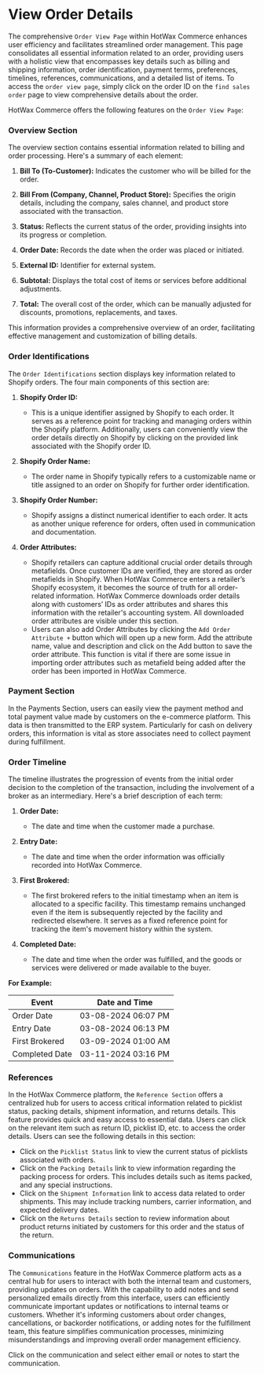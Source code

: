
# View Order Details

The comprehensive `Order View Page` within HotWax Commerce enhances user efficiency and facilitates streamlined order management. This page consolidates all essential information related to an order, providing users with a holistic view that encompasses key details such as billing and shipping information, order identification, payment terms, preferences, timelines, references, communications, and a detailed list of items. To access the `order view page`, simply click on the order ID on the `find sales order` page to view comprehensive details about the order.

HotWax Commerce offers the following features on the `Order View Page`:

### Overview Section

The overview section contains essential information related to billing and order processing. Here's a summary of each element:

1. **Bill To (To-Customer):** Indicates the customer who will be billed for the order.

2. **Bill From (Company, Channel, Product Store):** Specifies the origin details, including the company, sales channel, and product store associated with the transaction.

3. **Status:** Reflects the current status of the order, providing insights into its progress or completion.

4. **Order Date:** Records the date when the order was placed or initiated.

5. **External ID:** Identifier for external system.

6. **Subtotal:** Displays the total cost of items or services before additional adjustments.

7. **Total:** The overall cost of the order, which can be manually adjusted for discounts, promotions, replacements, and taxes.

This information provides a comprehensive overview of an order, facilitating effective management and customization of billing details.

### Order Identifications

The `Order Identifications` section displays key information related to Shopify orders. The four main components of this section are:

1. **Shopify Order ID:**
   - This is a unique identifier assigned by Shopify to each order. It serves as a reference point for tracking and managing orders within the Shopify platform. Additionally, users can conveniently view the order details directly on Shopify by clicking on the provided link associated with the Shopify order ID.

2. **Shopify Order Name:**
   - The order name in Shopify typically refers to a customizable name or title assigned to an order on Shopify for further order identification.

3. **Shopify Order Number:**
   - Shopify assigns a distinct numerical identifier to each order. It acts as another unique reference for orders, often used in communication and documentation.

4. **Order Attributes:**
   - Shopify retailers can capture additional crucial order details through metafields. Once customer IDs are verified, they are stored as order metafields in Shopify. When HotWax Commerce enters a retailer’s Shopify ecosystem, it becomes the source of truth for all order-related information. HotWax Commerce downloads order details along with customers’ IDs as order attributes and shares this information with the retailer's accounting system. All downloaded order attributes are visible under this section.
   - Users can also add Order Attributes by clicking the `Add Order Attribute +` button which will open up a new form. Add the attribute name, value and description and click on the Add button to save the order attribute. This function is vital if there are some issue in importing order attributes such as metafield being added after the order has been imported in HotWax Commerce.

### Payment Section

In the Payments Section, users can easily view the payment method and total payment value made by customers on the e-commerce platform. This data is then transmitted to the ERP system. Particularly for cash on delivery orders, this information is vital as store associates need to collect payment during fulfillment.

### Order Timeline

The timeline illustrates the progression of events from the initial order decision to the completion of the transaction, including the involvement of a broker as an intermediary. Here's a brief description of each term:

1. **Order Date:**
   - The date and time when the customer made a purchase.

2. **Entry Date:**
   - The date and time when the order information was officially recorded into HotWax Commerce.

3. **First Brokered:**
   - The first brokered refers to the initial timestamp when an item is allocated to a specific facility. This timestamp remains unchanged even if the item is subsequently rejected by the facility and redirected elsewhere. It serves as a fixed reference point for tracking the item's movement history within the system.

4. **Completed Date:**
   - The date and time when the order was fulfilled, and the goods or services were delivered or made available to the buyer.

**For Example:** 

| Event          | Date and Time       |
|----------------|---------------------|
| Order Date     | 03-08-2024 06:07 PM |
| Entry Date     | 03-08-2024 06:13 PM |
| First Brokered | 03-09-2024 01:00 AM |
| Completed Date | 03-11-2024 03:16 PM |

### References

In the HotWax Commerce platform, the `Reference Section` offers a centralized hub for users to access critical information related to picklist status, packing details, shipment information, and returns details. This feature provides quick and easy access to essential data. Users can click on the relevant item such as return ID, picklist ID, etc. to access the order details. Users can see the following details in this section:

- Click on the `Picklist Status` link to view the current status of picklists associated with orders.
- Click on the `Packing Details` link to view information regarding the packing process for orders. This includes details such as items packed, and any special instructions.
- Click on the `Shipment Information` link to access data related to order shipments. This may include tracking numbers, carrier information, and expected delivery dates.
- Click on the `Returns Details` section to review information about product returns initiated by customers for this order and the status of the return.

### Communications

The `Communications` feature in the HotWax Commerce platform acts as a central hub for users to interact with both the internal team and customers, providing updates on orders. With the capability to add notes and send personalized emails directly from this interface, users can efficiently communicate important updates or notifications to internal teams or customers. Whether it's informing customers about order changes, cancellations, or backorder notifications, or adding notes for the fulfillment team, this feature simplifies communication processes, minimizing misunderstandings and improving overall order management efficiency.

Click on the communication and select either email or notes to start the communication.
